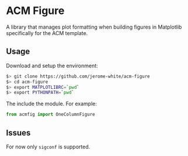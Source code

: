 # ACM Figure

A library that manages plot formatting when building figures in
Matplotlib specifically for the ACM template.

## Usage

Download and setup the environment:
```bash
$> git clone https://github.com/jerome-white/acm-figure
$> cd acm-figure
$> export MATPLOTLIBRC=`pwd`
$> export PYTHONPATH=`pwd`
```

The include the module. For example:
```python
from acmfig import OneColumnFigure
```

## Issues

For now only `sigconf` is supported.
